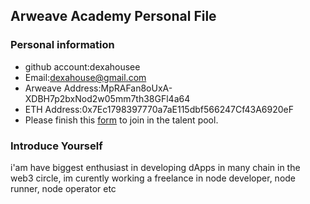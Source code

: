 ## Arweave Academy Personal File

### Personal information

- github account:dexahousee
- Email:dexahouse@gmail.com
- Arweave Address:MpRAFan8oUxA-XDBH7p2bxNod2w05mm7th38GFl4a64
- ETH Address:0x7Ec1798397770a7aE115dbf566247Cf43A6920eF
- Please finish this [form](https://docs.google.com/forms/d/e/1FAIpQLSfWA5fIIcBgmRppm3jNz5vmf9Mai_QMVil-2pO4r7YKn_Zhtw/viewform?usp=sf_link) to join in the talent pool.

### Introduce Yourself
 i'am have biggest enthusiast in developing dApps in many chain in the web3 circle, im curently working a freelance in node developer, node runner, node operator etc